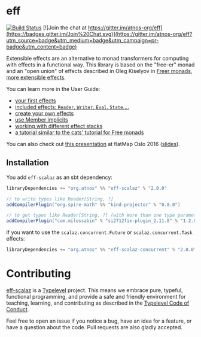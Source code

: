 # eff

[![Build Status](https://travis-ci.org/atnos-org/eff-scalaz.png?branch=master)](https://travis-ci.org/atnos-org/eff-scalaz)
[![Join the chat at https://gitter.im/atnos-org/eff](https://badges.gitter.im/Join%20Chat.svg)](https://gitter.im/atnos-org/eff?utm_source=badge&utm_medium=badge&utm_campaign=pr-badge&utm_content=badge)

Extensible effects are an alternative to monad transformers for computing with effects in a functional way.
This library is based on the "free-er" monad and an "open union" of effects described in
Oleg Kiselyov in [Freer monads, more extensible effects](http://okmij.org/ftp/Haskell/extensible/more.pdf).

You can learn more in the User Guide:

 - [your first effects](http://atnos-org.github.io/eff-scalaz/org.atnos.site.Introduction.html)
 - [included effects: `Reader`, `Writer`, `Eval`, `State`,...](http://atnos-org.github.io/eff-scalaz/org.atnos.site.OutOfTheBox.html)
 - [create your own effects](http://atnos-org.github.io/eff-scalaz/org.atnos.site.CreateEffects.html)
 - [use Member implicits](http://atnos-org.github.io/eff-scalaz/org.atnos.site.MemberImplicits.html)
 - [working with different effect stacks](http://atnos-org.github.io/eff-scalaz/org.atnos.site.TransformStack.html)
 - [a tutorial similar to the cats' tutorial for Free monads](http://atnos-org.github.io/eff-scalaz/org.atnos.site.Tutorial.html)

You can also check out [this presentation](http://bit.ly/eff_flatmap_2016) at flatMap Oslo 2016 ([slides](http://www.slideshare.net/etorreborre/the-eff-monad-one-monad-to-rule-them-all)).

## Installation

You add `eff-scalaz` as an sbt dependency:
```scala
libraryDependencies += "org.atnos" %% "eff-scalaz" % "2.0.0"

// to write types like Reader[String, ?]
addCompilerPlugin("org.spire-math" %% "kind-projector" % "0.8.0")

// to get types like Reader[String, ?] (with more than one type parameter) correctly inferred
addCompilerPlugin("com.milessabin" % "si2712fix-plugin_2.11.8" % "1.2.0")
```

If you want to use the `scalaz.concurrent.Future` or `scalaz.concurrent.Task` effects:
```scala
libraryDependencies += "org.atnos" %% "eff-scalaz-concurrent" % "2.0.0"
```

# Contributing

[eff-scalaz](https://github.com/atnos-org/eff-scalaz/) is a [Typelevel](http://typelevel.org) project. This means we embrace pure, typeful, functional programming,
and provide a safe and friendly environment for teaching, learning, and contributing as described in the [Typelevel Code of Conduct](http://typelevel.org/conduct.html).

Feel free to open an issue if you notice a bug, have an idea for a feature, or have a question about the code. Pull requests are also gladly accepted.
